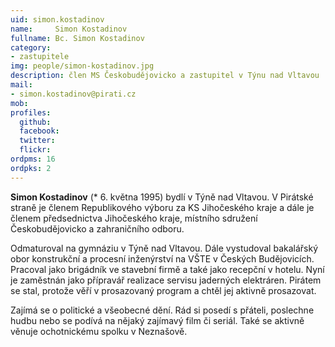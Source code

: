 ```yaml
---
uid: simon.kostadinov
name:     Simon Kostadinov
fullname: Bc. Simon Kostadinov
category: 
- zastupitele
img: people/simon-kostadinov.jpg
description: člen MS Českobudějovicko a zastupitel v Týnu nad Vltavou
mail:
- simon.kostadinov@pirati.cz
mob:			  
profiles:
  github:                 
  facebook: 		  
  twitter: 		  
  flickr:  
ordpms: 16
ordpks: 2     		  
---
```


 **Simon Kostadinov** (\* 6. května 1995) bydlí v Týně nad Vltavou. V Pirátské straně je členem Republikového výboru za KS Jihočeského kraje a dále je členem předsednictva Jihočeského kraje, místního sdružení Českobudějovicko a zahraničního odboru.

Odmaturoval na gymnáziu v Týně nad Vltavou. Dále vystudoval bakalářský obor konstrukční a procesní inženýrství na VŠTE v Českých Budějovicích. Pracoval jako brigádník ve stavební firmě a také jako recepční v hotelu. Nyní je zaměstnán jako přípravář realizace servisu jaderných elektráren. Pirátem se stal, protože věří v prosazovaný program a chtěl jej aktivně prosazovat.

Zajímá se o politické a všeobecné dění. Rád si posedí s přáteli, poslechne hudbu nebo se podívá na nějaký zajímavý film či seriál. Také se aktivně věnuje ochotnickému spolku v Neznašově. 

